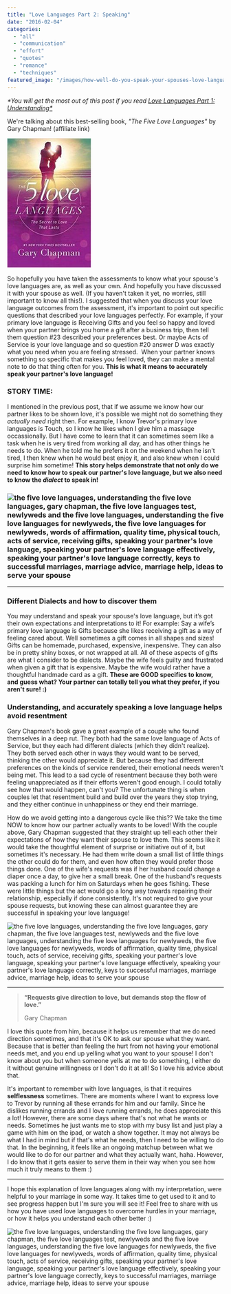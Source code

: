 ```yaml
---
title: "Love Languages Part 2: Speaking"
date: "2016-02-04"
categories: 
  - "all"
  - "communication"
  - "effort"
  - "quotes"
  - "romance"
  - "techniques"
featured_image: "/images/how-well-do-you-speak-your-spouses-love-language-1.png"
---
```


_\*You will get the most out of this post if you read [Love Languages Part 1: Understanding\*](http://freshlymarried.com/love-languages-part-1-understanding/)_

We're talking about this best-selling book, _"The Five Love Languages"_ by Gary Chapman! (affiliate link)

![](/images/51ItBwnbJ6L._SX322_BO1204203200_-195x300.jpg)

So hopefully you have taken the assessments to know what your spouse's love languages are, as well as your own. And hopefully you have discussed it with your spouse as well. (If you haven't taken it yet, no worries, still important to know all this!). I suggested that when you discuss your love language outcomes from the assessment, it's important to point out specific questions that described your love languages perfectly. For example, if your primary love language is Receiving Gifts and you feel so happy and loved when your partner brings you home a gift after a business trip, then tell them question #23 described your preferences best. Or maybe Acts of Service is your love language and so question #20 answer D was exactly what you need when you are feeling stressed.  When your partner knows something so specific that makes you feel loved, they can make a mental note to do that thing often for you. **This is what it means to accurately speak your partner's love language!**

### STORY TIME:

I mentioned in the previous post, that if we assume we know how our partner likes to be shown love, it's possible we might not do something they _actually need_ right then. For example, I know Trevor's primary love languages is Touch, so I know he likes when I give him a massage occassionally. But I have come to learn that it can sometimes seem like a task when he is very tired from working all day, and has other things he needs to do. When he told me he prefers it on the weekend when he isn't tired, I then knew when he would best enjoy it, and also knew when I could surprise him sometime! **This story helps demonstrate that not only do we need to know how to speak our partner's love language, but we also need to know the _dialect_ to speak in!**

### ![the five love languages, understanding the five love languages, gary chapman, the five love languages test, newlyweds and the five love languages, understanding the five love languages for newlyweds, the five love languages for newlyweds, words of affirmation, quality time, physical touch, acts of service, receiving gifts, speaking your partner's love language, speaking your partner's love language effectively, speaking your partner's love language correctly, keys to successful marriages, marriage advice, marriage help, ideas to serve your spouse](/images/Freshly-Married-40-2.jpg)

* * *

### Different Dialects and how to discover them

You may understand and speak your spouse's love language, but it’s got their own expectations and interpretations to it! For example: Say a wife’s primary love language is Gifts because she likes receiving a gift as a way of feeling cared about. Well sometimes a gift comes in all shapes and sizes! Gifts can be homemade, purchased, expensive, inexpensive. They can also be in pretty shiny boxes, or not wrapped at all. All of these aspects of gifts are what I consider to be dialects. Maybe the wife feels guilty and frustrated when given a gift that is expensive. Maybe the wife would rather have a thoughtful handmade card as a gift. **These are GOOD specifics to know, and guess what? Your partner can totally tell you what they prefer, if you aren't sure! :)**

### Understanding, and accurately speaking a love language helps avoid resentment

Gary Chapman's book gave a great example of a couple who found themselves in a deep rut. They both had the same love language of Acts of Service, but they each had different dialects (which they didn't realize). They both served each other in ways they would want to be served, thinking the other would appreciate it. But because they had different preferences on the kinds of service rendered, their emotional needs weren't being met. This lead to a sad cycle of resentment because they both were feeling unappreciated as if their efforts weren't good enough. I could totally see how that would happen, can't you? The unfortunate thing is when couples let that resentment build and build over the years they stop trying, and they either continue in unhappiness or they end their marriage.

How do we avoid getting into a dangerous cycle like this?? We take the time NOW to know how our partner actually wants to be loved! With the couple above, Gary Chapman suggested that they straight up tell each other their expectations of how they want their spouse to love them. This seems like it would take the thoughtful element of surprise or initiative out of it, but sometimes it's necessary. He had them write down a small list of little things the other could do for them, and even how often they would prefer those things done. One of the wife's requests was if her husband could change a diaper once a day, to give her a small break. One of the husband's requests was packing a lunch for him on Saturdays when he goes fishing. These were little things but the act would go a long way towards repairing their relationship, especially if done consistently. It's not required to give your spouse requests, but knowing these can almost guarantee they are successful in speaking your love language!

![the five love languages, understanding the five love languages, gary chapman, the five love languages test, newlyweds and the five love languages, understanding the five love languages for newlyweds, the five love languages for newlyweds, words of affirmation, quality time, physical touch, acts of service, receiving gifts, speaking your partner's love language, speaking your partner's love language effectively, speaking your partner's love language correctly, keys to successful marriages, marriage advice, marriage help, ideas to serve your spouse](/images/photo-1463970441435-eecc7b23ccdf.jpg)

* * *

> **“Requests give direction to love, but demands stop the flow of love.”**
> 
> Gary Chapman

I love this quote from him, because it helps us remember that we do need direction sometimes, and that it's OK to ask our spouse what they want. Because that is better than feeling the hurt from not having your emotional needs met, and you end up yelling what you want to your spouse! I don't know about you but when someone yells at me to do something, I either do it without genuine willingness or I don't do it at all! So I love his advice about that.

It's important to remember with love languages, is that it requires **selflessness** sometimes. There are moments where I want to express love to Trevor by running all these errands for him and our family. Since he dislikes running errands and I love running errands, he does appreciate this a lot! However, there are some days where that's not what he wants or needs. Sometimes he just wants me to stop with my busy list and just play a game with him on the ipad, or watch a show together. It may not always be what I had in mind but if that's what he needs, then I need to be willing to do that. In the beginning, it feels like an ongoing matchup between what we would like to do for our partner and what they actually want, haha. However, I do know that it gets easier to serve them in their way when you see how much it truly means to them :)

* * *

I hope this explanation of love languages along with my interpretation, were helpful to your marriage in some way. It takes time to get used to it and to see progress happen but I'm sure you will see it! Feel free to share with us how you have used love languages to overcome hurdles in your marriage, or how it helps you understand each other better :)

![the five love languages, understanding the five love languages, gary chapman, the five love languages test, newlyweds and the five love languages, understanding the five love languages for newlyweds, the five love languages for newlyweds, words of affirmation, quality time, physical touch, acts of service, receiving gifts, speaking your partner's love language, speaking your partner's love language effectively, speaking your partner's love language correctly, keys to successful marriages, marriage advice, marriage help, ideas to serve your spouse](/images/if-we-are-to-develop-an-intimate-relationship-gary-chapman-quote-1.jpg)
